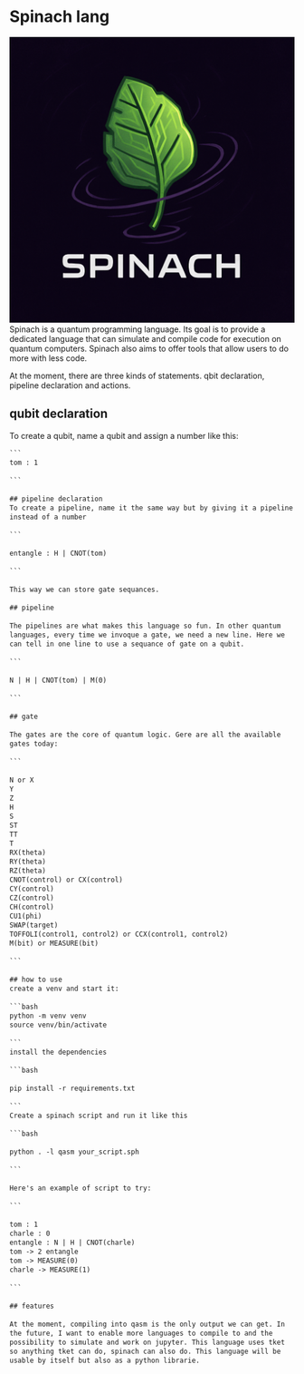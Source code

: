 # Spinach lang
![place holder logo for Spinach](po_logo.png "Spinach")
Spinach is a quantum programming language.
Its goal is to provide a dedicated language that can simulate and compile code for execution on quantum computers. Spinach also aims to offer tools that allow users to do more with less code.

At the moment, there are three kinds of statements. qbit declaration, pipeline declaration and actions.
## qubit declaration
To create a qubit, name a qubit and assign a number like this:
````
```
tom : 1

```

## pipeline declaration
To create a pipeline, name it the same way but by giving it a pipeline instead of a number

```

entangle : H | CNOT(tom)

```

This way we can store gate sequances.

## pipeline

The pipelines are what makes this language so fun. In other quantum languages, every time we invoque a gate, we need a new line. Here we can tell in one line to use a sequance of gate on a qubit.

```

N | H | CNOT(tom) | M(0)

```

## gate

The gates are the core of quantum logic. Gere are all the available gates today:

```

N or X
Y
Z
H
S
ST
TT
T
RX(theta)
RY(theta)
RZ(theta)
CNOT(control) or CX(control)
CY(control)
CZ(control)
CH(control)
CU1(phi)
SWAP(target)
TOFFOLI(control1, control2) or CCX(control1, control2)
M(bit) or MEASURE(bit)

```

## how to use
create a venv and start it:

```bash
python -m venv venv
source venv/bin/activate

```
install the dependencies

```bash

pip install -r requirements.txt

```
Create a spinach script and run it like this

```bash

python . -l qasm your_script.sph

```

Here's an example of script to try:

```

tom : 1
charle : 0
entangle : N | H | CNOT(charle) 
tom -> 2 entangle
tom -> MEASURE(0)
charle -> MEASURE(1)

```

## features

At the moment, compiling into qasm is the only output we can get. In the future, I want to enable more languages to compile to and the possibility to simulate and work on jupyter. This language uses tket so anything tket can do, spinach can also do. This language will be usable by itself but also as a python librarie.
